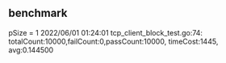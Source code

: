 


## benchmark
pSize = 1
2022/06/01 01:24:01 tcp_client_block_test.go:74: totalCount:10000,failCount:0,passCount:10000, timeCost:1445, avg:0.144500